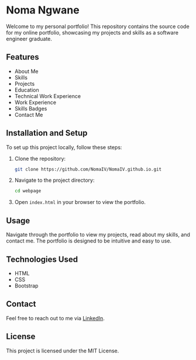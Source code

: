 # Noma Ngwane

Welcome to my personal portfolio! This repository contains the source code for my online portfolio, showcasing my projects and skills as a software engineer graduate.

## Features

- About Me
- Skills
- Projects
- Education
- Technical Work Experience
- Work Experience
- Skills Badges
- Contact Me

## Installation and Setup

To set up this project locally, follow these steps:

1. Clone the repository:
    ```bash
    git clone https://github.com/NomaIV/NomaIV.github.io.git
    ```

2. Navigate to the project directory:
    ```bash
    cd webpage
    ```

3. Open `index.html` in your browser to view the portfolio.

## Usage

Navigate through the portfolio to view my projects, read about my skills, and contact me. The portfolio is designed to be intuitive and easy to use.

## Technologies Used

- HTML
- CSS
- Bootstrap

## Contact

Feel free to reach out to me via [LinkedIn](https://www.linkedin.com/in/nomagugu-ngwane-85bbb3a3/).

## License

This project is licensed under the MIT License.
